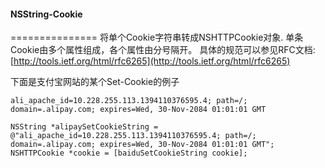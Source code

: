 #### NSString-Cookie
===============
将单个Cookie字符串转成NSHTTPCookie对象.
单条Cookie由多个属性组成，各个属性由分号隔开。
具体的规范可以参见RFC文档: [http://tools.ietf.org/html/rfc6265](http://tools.ietf.org/html/rfc6265)

下面是支付宝网站的某个Set-Cookie的例子

`ali_apache_id=10.228.255.113.1394110376595.4; path=/; domain=.alipay.com; expires=Wed, 30-Nov-2084 01:01:01 GMT`
   
    NSString *alipaySetCookieString = @"ali_apache_id=10.228.255.113.1394110376595.4; path=/; domain=.alipay.com; expires=Wed, 30-Nov-2084 01:01:01 GMT";
    NSHTTPCookie *cookie = [baiduSetCookieString cookie];
